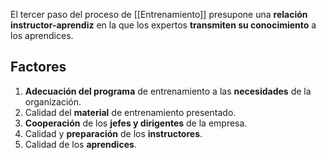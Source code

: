 El tercer paso del proceso de [[Entrenamiento]] presupone una **relación instructor-aprendiz** en la que los expertos **transmiten su conocimiento** a los aprendices.

## Factores

1. **Adecuación del programa** de entrenamiento a las **necesidades** de la organización.
2. Calidad del **material** de entrenamiento presentado.
3. **Cooperación** de los **jefes y dirigentes** de la empresa.
4. Calidad y **preparación** de los **instructores**.
5. Calidad de los **aprendices**.
